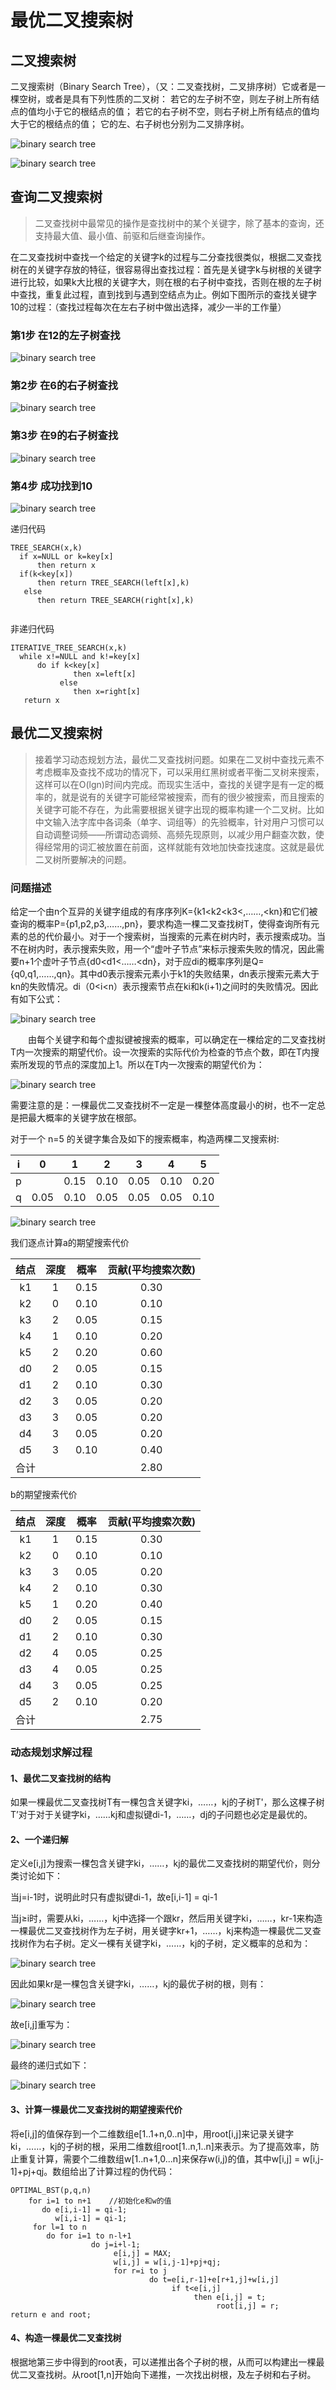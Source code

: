 # 最优二叉搜索树


## 二叉搜索树

二叉搜索树（Binary Search Tree），（又：二叉查找树，二叉排序树）它或者是一棵空树，或者是具有下列性质的二叉树： 若它的左子树不空，则左子树上所有结点的值均小于它的根结点的值； 若它的右子树不空，则右子树上所有结点的值均大于它的根结点的值； 它的左、右子树也分别为二叉排序树。

![binary search tree](../../res/Dynamic_Programming/tree1.png)

![binary search tree](../../res/Dynamic_Programming/tree2.png)

## 查询二叉搜索树

> 二叉查找树中最常见的操作是查找树中的某个关键字，除了基本的查询，还支持最大值、最小值、前驱和后继查询操作。

在二叉查找树中查找一个给定的关键字k的过程与二分查找很类似，根据二叉查找树在的关键字存放的特征，很容易得出查找过程：首先是关键字k与树根的关键字进行比较，如果k大比根的关键字大，则在根的右子树中查找，否则在根的左子树中查找，重复此过程，直到找到与遇到空结点为止。例如下图所示的查找关键字10的过程：（查找过程每次在左右子树中做出选择，减少一半的工作量）

### 第1步 在12的左子树查找
![binary search tree](../../res/Dynamic_Programming/tree3.png)
### 第2步 在6的右子树查找
![binary search tree](../../res/Dynamic_Programming/tree4.png)
### 第3步 在9的右子树查找
![binary search tree](../../res/Dynamic_Programming/tree5.png)
### 第4步 成功找到10
![binary search tree](../../res/Dynamic_Programming/tree6.png)

递归代码

```
TREE_SEARCH(x,k)
  if x=NULL or k=key[x]
      then return x
  if(k<key[x])
      then return TREE_SEARCH(left[x],k)
   else
      then return TREE_SEARCH(right[x],k)
      
```
非递归代码

```
ITERATIVE_TREE_SEARCH(x,k)
  while x!=NULL and k!=key[x]
      do if k<key[x]
              then x=left[x]
           else
              then x=right[x]
   return x
```

## 最优二叉搜索树

> 接着学习动态规划方法，最优二叉查找树问题。如果在二叉树中查找元素不考虑概率及查找不成功的情况下，可以采用红黑树或者平衡二叉树来搜索，这样可以在O(lgn)时间内完成。而现实生活中，查找的关键字是有一定的概率的，就是说有的关键字可能经常被搜索，而有的很少被搜索，而且搜索的关键字可能不存在，为此需要根据关键字出现的概率构建一个二叉树。比如中文输入法字库中各词条（单字、词组等）的先验概率，针对用户习惯可以自动调整词频——所谓动态调频、高频先现原则，以减少用户翻查次数，使得经常用的词汇被放置在前面，这样就能有效地加快查找速度。这就是最优二叉树所要解决的问题。

### 问题描述
给定一个由n个互异的关键字组成的有序序列K={k1<k2<k3<,……,<kn}和它们被查询的概率P={p1,p2,p3,……,pn}，要求构造一棵二叉查找树T，使得查询所有元素的总的代价最小。对于一个搜索树，当搜索的元素在树内时，表示搜索成功。当不在树内时，表示搜索失败，用一个“虚叶子节点”来标示搜索失败的情况，因此需要n+1个虚叶子节点{d0<d1<……<dn}，对于应di的概率序列是Q={q0,q1,……,qn}。其中d0表示搜索元素小于k1的失败结果，dn表示搜索元素大于kn的失败情况。di（0<i<n）表示搜索节点在ki和k(i+1)之间时的失败情况。因此有如下公式：

![binary search tree](../../res/Dynamic_Programming/tree20.png)

　　由每个关键字和每个虚拟键被搜索的概率，可以确定在一棵给定的二叉查找树T内一次搜索的期望代价。设一次搜索的实际代价为检查的节点个数，即在T内搜索所发现的节点的深度加上1。所以在T内一次搜索的期望代价为：

![binary search tree](../../res/Dynamic_Programming/tree21.png)

需要注意的是：一棵最优二叉查找树不一定是一棵整体高度最小的树，也不一定总是把最大概率的关键字放在根部。

对于一个 n=5 的关键字集合及如下的搜索概率，构造两棵二叉搜索树:


i | 0 | 1 | 2 | 3 | 4 | 5 
:-: | :-: | :-: | :-: | :-: | :-: | :-:
p |   | 0.15 | 0.10 | 0.05 | 0.10 | 0.20 |
q | 0.05 | 0.10 | 0.05 | 0.05 | 0.05 | 0.10 |

![binary search tree](../../res/Dynamic_Programming/tree26.png)

我们逐点计算a的期望搜索代价

结点 | 深度 | 概率 | 贡献(平均搜索次数) 
:-: | :-: | :-: | :-: 
k1 | 1 | 0.15 | 0.30 |
k2 | 0 | 0.10 | 0.10 |
k3 | 2 | 0.05 | 0.15 |
k4 | 1 | 0.10 | 0.20 |
k5 | 2 | 0.20 | 0.60 |
d0 | 2 | 0.05 | 0.15 |
d1 | 2 | 0.10 | 0.30 |
d2 | 3 | 0.05 | 0.20 |
d3 | 3 | 0.05 | 0.20 |
d4 | 3 | 0.05 | 0.20 |
d5 | 3 | 0.10 | 0.40 |
合计 | | | 2.80 |

b的期望搜索代价

结点 | 深度 | 概率 | 贡献(平均搜索次数) 
:-: | :-: | :-: | :-: 
k1 | 1 | 0.15 | 0.30 |
k2 | 0 | 0.10 | 0.10 |
k3 | 3 | 0.05 | 0.20 |
k4 | 2 | 0.10 | 0.30 |
k5 | 1 | 0.20 | 0.40 |
d0 | 2 | 0.05 | 0.15 |
d1 | 2 | 0.10 | 0.30 |
d2 | 4 | 0.05 | 0.25 |
d3 | 4 | 0.05 | 0.25 |
d4 | 3 | 0.05 | 0.25 |
d5 | 2 | 0.10 | 0.20 |
合计 | | | 2.75 |

### 动态规划求解过程

#### 1、最优二叉查找树的结构

如果一棵最优二叉查找树T有一棵包含关键字ki，……，kj的子树T'，那么这棵子树T’对于对于关键字ki，……kj和虚拟键di-1，……，dj的子问题也必定是最优的。

#### 2、一个递归解

定义e[i,j]为搜索一棵包含关键字ki，……，kj的最优二叉查找树的期望代价，则分类讨论如下：

当j=i-1时，说明此时只有虚拟键di-1，故e[i,i-1] = qi-1

当j≥i时，需要从ki，……，kj中选择一个跟kr，然后用关键字ki，……，kr-1来构造一棵最优二叉查找树作为左子树，用关键字kr+1，……，kj来构造一棵最优二叉查找树作为右子树。定义一棵有关键字ki，……，kj的子树，定义概率的总和为：

![binary search tree](../../res/Dynamic_Programming/tree22.png)

因此如果kr是一棵包含关键字ki，……，kj的最优子树的根，则有：

![binary search tree](../../res/Dynamic_Programming/tree23.png)

故e[i,j]重写为：

![binary search tree](../../res/Dynamic_Programming/tree24.png)

最终的递归式如下：

![binary search tree](../../res/Dynamic_Programming/tree25.png)

#### 3、计算一棵最优二叉查找树的期望搜索代价

将e[i,j]的值保存到一个二维数组e[1..1+n,0..n]中，用root[i,j]来记录关键字ki，……，kj的子树的根，采用二维数组root[1..n,1..n]来表示。为了提高效率，防止重复计算，需要个二维数组w[1..n+1,0...n]来保存w(i,j)的值，其中w[i,j] = w[i,j-1]+pj+qj。数组给出了计算过程的伪代码：

```
OPTIMAL_BST(p,q,n)
    for i=1 to n+1    //初始化e和w的值
       do e[i,i-1] = qi-1;
          w[i,i-1] = qi-1;
     for l=1 to n
        do for i=1 to n-l+1
                  do j=i+l-1;
                       e[i,j] = MAX;
                       w[i,j] = w[i,j-1]+pj+qj;
                       for r=i to j
                               do t=e[i,r-1]+e[r+1,j]+w[i,j]
                                    if t<e[i,j]
                                         then e[i,j] = t;
                                              root[i,j] = r;
return e and root;
```

#### 4、构造一棵最优二叉查找树

根据地第三步中得到的root表，可以递推出各个子树的根，从而可以构建出一棵最优二叉查找树。从root[1,n]开始向下递推，一次找出树根，及左子树和右子树。
